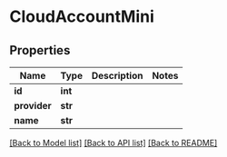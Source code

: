 # CloudAccountMini


## Properties

Name | Type | Description | Notes
------------ | ------------- | ------------- | -------------
**id** | **int** |  | 
**provider** | **str** |  | 
**name** | **str** |  | 

[[Back to Model list]](../#documentation-for-models) [[Back to API list]](../#documentation-for-api-endpoints) [[Back to README]](../)


